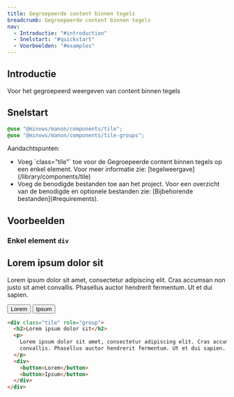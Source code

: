 ```yaml
---
title: Gegroepeerde content binnen tegels
breadcrumb: Gegroepeerde content binnen tegels
nav:
  - Introductie: "#introduction"
  - Snelstart: "#quickstart"
  - Voorbeelden: "#examples"
---
```


<h2 id="introduction">Introductie</h2>

Voor het gegroepeerd weergeven van content binnen tegels

<h2 id="quickstart">Snelstart</h2>

```scss
@use "@minvws/manon/components/tile";
@use "@minvws/manon/components/tile-groups";
```

<p>Aandachtspunten:</p>
<ul>
  <li>
    Voeg `class="tile"` toe voor de Gegroepeerde content binnen tegels op een
    enkel element. Voor meer informatie zie:
    [tegelweergave](/library/components/tile)
  </li>
  <li>
    Voeg de benodigde bestanden toe aan het project. Voor een overzicht van de benodigde en
    optionele bestanden zie:
    [Bijbehorende bestanden](#requirements).
  </li>
</ul>

<h2 id="examples">Voorbeelden</h2>

### Enkel element `div`

<div class="tile" role="group">
  <h2>Lorem ipsum dolor sit</h2>
  <p>
    Lorem ipsum dolor sit amet, consectetur adipiscing elit. Cras accumsan non justo sit
    amet convallis. Phasellus auctor hendrerit fermentum. Ut et dui sapien.
  </p>
  <div>
    <button>Lorem</button>
    <button>Ipsum</button>
  </div>
</div>

```html
<div class="tile" role="group">
  <h2>Lorem ipsum dolor sit</h2>
  <p>
    Lorem ipsum dolor sit amet, consectetur adipiscing elit. Cras accumsan non justo sit amet
    convallis. Phasellus auctor hendrerit fermentum. Ut et dui sapien.
  </p>
  <div>
    <button>Lorem</button>
    <button>Ipsum</button>
  </div>
</div>
```
